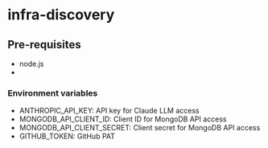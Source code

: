 # infra-discovery

## Pre-requisites

- node.js
- 

### Environment variables

- ANTHROPIC_API_KEY:         API key for Claude LLM access
- MONGODB_API_CLIENT_ID:     Client ID for MongoDB API access
- MONGODB_API_CLIENT_SECRET: Client secret for MongoDB API access
- GITHUB_TOKEN:              GitHub PAT
